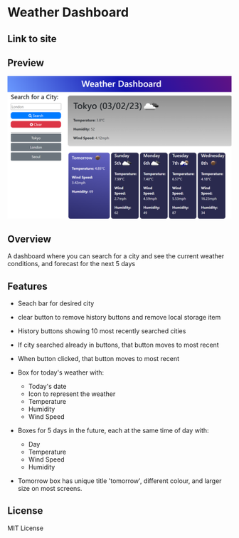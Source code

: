 # Weather Dashboard

## Link to site

## Preview

<p align="center">
  <img src="./assets/images/preview.png" width="700" alt="screenshot of site">
</p>

## Overview

A dashboard where you can search for a city and see the current weather conditions, and forecast for the next 5 days

## Features

- Seach bar for desired city
- clear button to remove history buttons and remove local storage item
- History buttons showing 10 most recently searched cities
- If city searched already in buttons, that button moves to most recent
- When button clicked, that button moves to most recent
- Box for today's weather with: 
    - Today's date
    - Icon to represent the weather
    - Temperature
    - Humidity
    - Wind Speed

- Boxes for 5 days in the future, each at the same time of day with:
    - Day
    - Temperature
    - Wind Speed
    - Humidity

- Tomorrow box has unique title 'tomorrow', different colour, and larger size on most screens. 

## License

MIT License